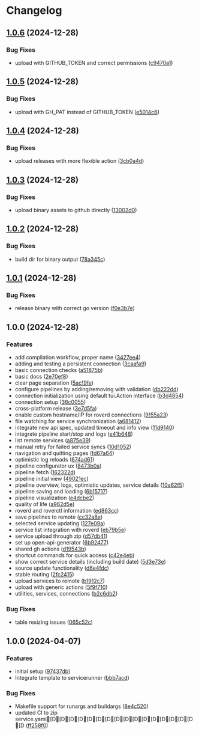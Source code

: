 # Changelog

## [1.0.6](https://github.com/VU-ASE/roverctl/compare/v1.0.5...v1.0.6) (2024-12-28)


### Bug Fixes

* upload with GITHUB_TOKEN and correct permissions ([c9470a1](https://github.com/VU-ASE/roverctl/commit/c9470a1d084dbcc1e635ac38034807a7ea6252f2))

## [1.0.5](https://github.com/VU-ASE/roverctl/compare/v1.0.4...v1.0.5) (2024-12-28)


### Bug Fixes

* upload with GH_PAT instead of GITHUB_TOKEN ([e5014c6](https://github.com/VU-ASE/roverctl/commit/e5014c698d8f9648f3717c8c005830e78e777f28))

## [1.0.4](https://github.com/VU-ASE/roverctl/compare/v1.0.3...v1.0.4) (2024-12-28)


### Bug Fixes

* upload releases with more flexible action ([3cb0a4d](https://github.com/VU-ASE/roverctl/commit/3cb0a4da54bdf33db339f110a80e9fb68978ccca))

## [1.0.3](https://github.com/VU-ASE/roverctl/compare/v1.0.2...v1.0.3) (2024-12-28)


### Bug Fixes

* upload binary assets to github directly ([13002d0](https://github.com/VU-ASE/roverctl/commit/13002d05a4871900ffbc94f19ce59309b7261c5f))

## [1.0.2](https://github.com/VU-ASE/roverctl/compare/v1.0.1...v1.0.2) (2024-12-28)


### Bug Fixes

* build dir for binary output ([78a345c](https://github.com/VU-ASE/roverctl/commit/78a345c7218248c1dcff61fa8c0fef52e5cd88f9))

## [1.0.1](https://github.com/VU-ASE/roverctl/compare/v1.0.0...v1.0.1) (2024-12-28)


### Bug Fixes

* release binary with correct go version ([f0e3b7e](https://github.com/VU-ASE/roverctl/commit/f0e3b7edb32d8608e72c399ec5c253598c2645e6))

## 1.0.0 (2024-12-28)


### Features

* add compilation workflow, proper name ([3427ee4](https://github.com/VU-ASE/roverctl/commit/3427ee4dbc8f857d62225529572d7cc37fd43a1b))
* adding and testing a persistent connection ([3caafa9](https://github.com/VU-ASE/roverctl/commit/3caafa96c78bb94cc4126789f82c2f12ace4e43b))
* basic connection checks ([a51875b](https://github.com/VU-ASE/roverctl/commit/a51875b8747d48f37eb2f41423e3eeb548cabaf5))
* basic docs ([2e70ef8](https://github.com/VU-ASE/roverctl/commit/2e70ef8cc6c304cfecf6fef0027a95b9d424943f))
* clear page separation ([5ac19fe](https://github.com/VU-ASE/roverctl/commit/5ac19fecd796eacd60d75e9c75dd2c3a2c809a30))
* configure pipelines by adding/removing with validation ([db222dd](https://github.com/VU-ASE/roverctl/commit/db222dd52e6e8408958584a49420073168f87242))
* connection initialization using default tui.Action interface ([b3d4854](https://github.com/VU-ASE/roverctl/commit/b3d48545fa4250287ed0ec6e10b2da0cb927e4b5))
* connection setup ([36c0055](https://github.com/VU-ASE/roverctl/commit/36c0055dfca45b1c248c6d1c9f5d72f6c719a94e))
* cross-platform release ([3e7d5fa](https://github.com/VU-ASE/roverctl/commit/3e7d5fade853b8abb516126a3e68d04b37a4fe1e))
* enable custom hostname/IP for roverd connections ([9155a23](https://github.com/VU-ASE/roverctl/commit/9155a23c39d75725fe3314d3b87d76c55927be1e))
* file watching for service synchronization ([a681412](https://github.com/VU-ASE/roverctl/commit/a6814129afa5223d43a4d284b6c618ae1ee4671e))
* integrate new api spec, updated timeout and info view ([11d9140](https://github.com/VU-ASE/roverctl/commit/11d91404ac742db3b036fe68dd41006a0f5dd239))
* integrate pipeline start/stop and logs ([e41b648](https://github.com/VU-ASE/roverctl/commit/e41b648d458476ba56a115f8017346a3845927fc))
* list remote services ([a875e39](https://github.com/VU-ASE/roverctl/commit/a875e3999a690ce5c829cc79d88d1b4c99f4c6b8))
* manual retry for failed service syncs ([10d1052](https://github.com/VU-ASE/roverctl/commit/10d1052dd25b0aa5b6f28ebe56680e959f3c9ab1))
* navigation and quitting pages ([fd67a64](https://github.com/VU-ASE/roverctl/commit/fd67a64aa3927afe824528bb92452764f130b3ef))
* optimistic log reloads ([674ad61](https://github.com/VU-ASE/roverctl/commit/674ad61a7fcedd29bddcc2ea13f74d3b17e35fab))
* pipeline configurator ux ([8473b0a](https://github.com/VU-ASE/roverctl/commit/8473b0afa13c224a3d676889be4b20eb94bc9739))
* pipeline fetch ([162322d](https://github.com/VU-ASE/roverctl/commit/162322d9ca51fb7ceee64cf35105a87580ec8bb0))
* pipeline initial view ([49021ec](https://github.com/VU-ASE/roverctl/commit/49021ecbef253e3b9a0a3677a8d00c269e879a12))
* pipeline overview, logs, optimistic updates, service details ([10a62f5](https://github.com/VU-ASE/roverctl/commit/10a62f5af5002e10f5539c52b3a1ad58eb42eff3))
* pipeline saving and loading ([6b15717](https://github.com/VU-ASE/roverctl/commit/6b157176289b46811e97735e7d9c5abe9b6c4242))
* pipeline visualization ([e4dcbe2](https://github.com/VU-ASE/roverctl/commit/e4dcbe2afe7070786add445098c96f003b3bddb3))
* quality of life ([a962d5e](https://github.com/VU-ASE/roverctl/commit/a962d5e0c938d915b58fa8e27fb8983bd7b1616f))
* roverd and roverctl information ([ed863cc](https://github.com/VU-ASE/roverctl/commit/ed863cc33762c9317b0734c7969ca8f2a1f44646))
* save pipelines to remote ([cc32a8e](https://github.com/VU-ASE/roverctl/commit/cc32a8e4bf77f599c961ee1c84f62e7ddb41a0bb))
* selected service updating ([127e09a](https://github.com/VU-ASE/roverctl/commit/127e09ac7e31c9ce7043183c08e3db46840baf86))
* service list integration with roverd ([eb79b5e](https://github.com/VU-ASE/roverctl/commit/eb79b5eaf1eb37cc62d814eda18c98db68a1c9e9))
* service upload through zip ([d57db41](https://github.com/VU-ASE/roverctl/commit/d57db41a6843e68a5afb0988a1f5f0a0b1f6c364))
* set up open-api-generator ([6b92477](https://github.com/VU-ASE/roverctl/commit/6b924775473a36234b49e94df5c69978212013df))
* shared gh actions ([d19543b](https://github.com/VU-ASE/roverctl/commit/d19543b09f3d5bd1cb448ef1810397463e8dfb50))
* shortcut commands for quick access ([c42e4eb](https://github.com/VU-ASE/roverctl/commit/c42e4eb035daa7586dee2214db3591fcb59249e1))
* show correct service details (including build date) ([5d3e73e](https://github.com/VU-ASE/roverctl/commit/5d3e73e4189b9c34b993ccd517bb02ecc7a760b6))
* source update functionality ([d6e4fdc](https://github.com/VU-ASE/roverctl/commit/d6e4fdcbd1de7b5541a934e95d937773701e2e0b))
* stable routing ([2fc2415](https://github.com/VU-ASE/roverctl/commit/2fc24156bcfe53330b1c17bbf0dee6a8c6024798))
* upload services to remote ([b1912c7](https://github.com/VU-ASE/roverctl/commit/b1912c77d37fcd21b0ec89e3bcd3df7493cd1d9e))
* upload with generic actions ([5f9f710](https://github.com/VU-ASE/roverctl/commit/5f9f710d64e399cde7b1b84b85d15d45f886543d))
* utilities, services, connections ([b2c6db2](https://github.com/VU-ASE/roverctl/commit/b2c6db2efd04a0a63819adcba1fb2901a8654c07))


### Bug Fixes

* table resizing issues ([065c52c](https://github.com/VU-ASE/roverctl/commit/065c52c29147a3086032e9ebbab094e68a68bde2))

## 1.0.0 (2024-04-07)


### Features

* initial setup ([97437db](https://github.com/VU-ASE/template-GoModule/commit/97437db11b2010c16c4b13983e8740eec58431e5))
* Integrate template to servicerunner ([bbb7acd](https://github.com/VU-ASE/template-GoModule/commit/bbb7acd6a1ea5625af0902a56545a7a2e20085e6))


### Bug Fixes

* Makefile support for runargs and buildargs ([8e4c520](https://github.com/VU-ASE/template-GoModule/commit/8e4c520c12017a3c36e9cd62475a5657667b12dc))
* updated CI to zip service.yaml[D[D[D[D[D[D[D[D[D[D[D[D[D[D[D[D[D ([ff258f0](https://github.com/VU-ASE/template-GoModule/commit/ff258f0bdc202b0cb9ad5f785c377a50a0fec269))
